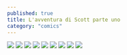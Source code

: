```yaml
---
published: true
title: L'avventura di Scott parte uno
category: "comics"
---
```


![]({{site.baseurl}}/assets/2020-04-08-l-avventura-di-scott-parte-uno-1.png)
![]({{site.baseurl}}/assets/2020-04-08-l-avventura-di-scott-parte-uno-2.png)
![]({{site.baseurl}}/assets/2020-04-08-l-avventura-di-scott-parte-uno-3.png)
![]({{site.baseurl}}/assets/2020-04-08-l-avventura-di-scott-parte-uno-4.png)
![]({{site.baseurl}}/assets/2020-04-08-l-avventura-di-scott-parte-uno-5.png)
![]({{site.baseurl}}/assets/2020-04-08-l-avventura-di-scott-parte-uno-6.png)
![]({{site.baseurl}}/assets/2020-04-08-l-avventura-di-scott-parte-uno-7.png)
![]({{site.baseurl}}/assets/2020-04-08-l-avventura-di-scott-parte-uno-8.png)
![]({{site.baseurl}}/assets/2020-04-08-l-avventura-di-scott-parte-uno-9.png)

